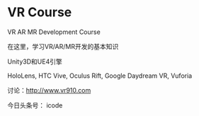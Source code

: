 # VR Course
VR AR MR Development Course

在这里，学习VR/AR/MR开发的基本知识

Unity3D和UE4引擎

HoloLens, HTC Vive, Oculus Rift, Google Daydream VR, Vuforia

讨论：http://www.vr910.com

今日头条号： icode
